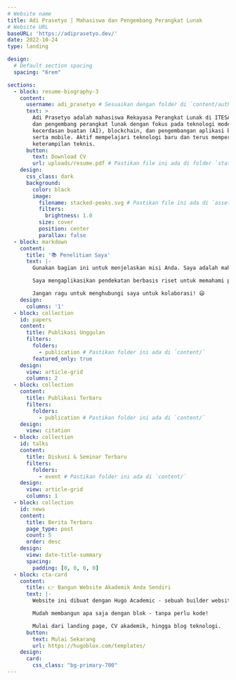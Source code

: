```yaml
---
# Website name
title: Adi Prasetyo | Mahasiswa dan Pengembang Perangkat Lunak
# Website URL
baseURL: 'https://adiprasetyo.dev/'
date: 2022-10-24
type: landing

design:
  # Default section spacing
  spacing: "6rem"

sections:
  - block: resume-biography-3
    content:
      username: adi_prasetyo # Sesuaikan dengan folder di `content/authors/`
      text: >
        Adi Prasetyo adalah mahasiswa Rekayasa Perangkat Lunak di ITESA Semarang
        dan pengembang perangkat lunak dengan fokus pada teknologi modern seperti
        kecerdasan buatan (AI), blockchain, dan pengembangan aplikasi berbasis web
        serta mobile. Aktif mempelajari teknologi baru dan terus memperluas
        keterampilan teknis.
      button:
        text: Download CV
        url: uploads/resume.pdf # Pastikan file ini ada di folder `static/uploads/`
    design:
      css_class: dark
      background:
        color: black
        image:
          filename: stacked-peaks.svg # Pastikan file ini ada di `assets/media/`
          filters:
            brightness: 1.0
          size: cover
          position: center
          parallax: false
  - block: markdown
    content:
      title: '📚 Penelitian Saya'
      text: |-
        Gunakan bagian ini untuk menjelaskan misi Anda. Saya adalah mahasiswa dan pengembang perangkat lunak yang aktif mengeksplorasi berbagai teknologi modern seperti kecerdasan buatan (AI), blockchain, dan pengembangan aplikasi.

        Saya mengaplikasikan pendekatan berbasis riset untuk memahami peran teknologi dalam menyelesaikan tantangan dunia nyata dan meningkatkan efisiensi dalam berbagai sektor.

        Jangan ragu untuk menghubungi saya untuk kolaborasi! 😃
    design:
      columns: '1'
  - block: collection
    id: papers
    content:
      title: Publikasi Unggulan
      filters:
        folders:
          - publication # Pastikan folder ini ada di `content/`
        featured_only: true
    design:
      view: article-grid
      columns: 2
  - block: collection
    content:
      title: Publikasi Terbaru
      filters:
        folders:
          - publication # Pastikan folder ini ada di `content/`
    design:
      view: citation
  - block: collection
    id: talks
    content:
      title: Diskusi & Seminar Terbaru
      filters:
        folders:
          - event # Pastikan folder ini ada di `content/`
    design:
      view: article-grid
      columns: 1
  - block: collection
    id: news
    content:
      title: Berita Terbaru
      page_type: post
      count: 5
      order: desc
    design:
      view: date-title-summary
      spacing:
        padding: [0, 0, 0, 0]
  - block: cta-card
    content:
      title: 👉 Bangun Website Akademik Anda Sendiri
      text: |-
        Website ini dibuat dengan Hugo Academic - sebuah builder website berbasis Hugo yang GRATIS dan open source, dipercaya oleh 250.000+ akademisi di seluruh dunia.

        Mudah membangun apa saja dengan blok - tanpa perlu kode!

        Mulai dari landing page, CV akademik, hingga blog teknologi.
      button:
        text: Mulai Sekarang
        url: https://hugoblox.com/templates/
    design:
      card:
        css_class: "bg-primary-700"
---
```

